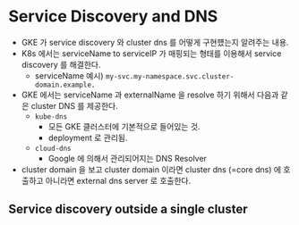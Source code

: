 # Service Discovery and DNS 

- GKE 가 service discovery 와 cluster dns 를 어떻게 구현헀는지 알려주는 내용.
- K8s 에서는 serviceName to serviceIP 가 매핑되는 형태를 이용해서 service discovery 를 해결한다.
  - serviceName 예시) `my-svc.my-namespace.svc.cluster-domain.example.`
- GKE 에서는 serviceName 과 externalName 을 resolve 하기 위해서 다음과 같은 cluster DNS 를 제공한다. 
  - `kube-dns`
    - 모든 GKE 클러스터에 기본적으로 들어있는 것.
    - deployment 로 관리됨.
  - `cloud-dns`
    - Google 에 의해서 관리되어지는 DNS Resolver
- cluster domain 을 보고 cluster domain 이라면 cluster dns (=core dns) 에 호출하고 아니라면 external dns server 로 호출한다.

## Service discovery outside a single cluster
